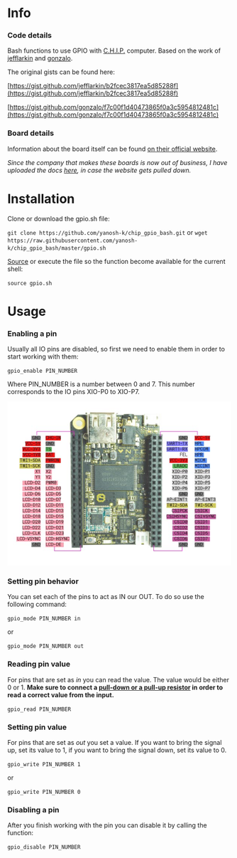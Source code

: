 # Info

### Code details

Bash functions to use GPIO with [C.H.I.P.](http://chip.jfpossibilities.com/docs/chip.html) computer. Based on the work of [jefflarkin](https://gist.github.com/jefflarkin) and [gonzalo](https://gist.github.com/gonzalo).

The original gists can be found here:

[https://gist.github.com/jefflarkin/b2fcec3817ea5d85288f](https://gist.github.com/jefflarkin/b2fcec3817ea5d85288f)

[https://gist.github.com/gonzalo/f7c00f1d40473865f0a3c5954812481c](https://gist.github.com/gonzalo/f7c00f1d40473865f0a3c5954812481c)

### Board details

Information about the board itself can be found [on their official website](http://chip.jfpossibilities.com/docs/chip.html).

*Since the company that makes these boards is now out of business, I have uploaded the docs [here](https://github.com/yanosh-k/chip_docs), in case the website gets pulled down.*


# Installation

Clone or download the gpio.sh file:

`git clone https://github.com/yanosh-k/chip_gpio_bash.git` or `wget https://raw.githubusercontent.com/yanosh-k/chip_gpio_bash/master/gpio.sh`

[Source](https://ss64.com/bash/source.html) or execute the file so the function become available for the current shell:

`source gpio.sh`

# Usage

### Enabling a pin
Usually all IO pins are disabled, so first we need to enable them in order to start working with them:

`gpio_enable PIN_NUMBER`

Where PIN_NUMBER is a number between 0 and 7. This number corresponds to the IO pins XIO-P0 to XIO-P7.

![Chip Pinout](https://raw.githubusercontent.com/yanosh-k/chip_docs/master/chip_files/chip_pinouts.jpg)

### Setting pin behavior
You can set each of the pins to act as IN our OUT. To do so use the following command:

`gpio_mode PIN_NUMBER in`

or

`gpio_mode PIN_NUMBER out`

### Reading pin value
For pins that are set as *in* you can read the value. The value would be either 0 or 1. **Make sure to connect a [pull-down or a pull-up resistor](http://www.resistorguide.com/pull-up-resistor_pull-down-resistor/) in order to read a correct value from the input.**

`gpio_read PIN_NUMBER`

### Setting pin value
For pins that are set as *out* you set a value. If you want to bring the signal up, set its value to 1, if you want to bring the signal down, set its value to 0.

`gpio_write PIN_NUMBER 1`

or

`gpio_write PIN_NUMBER 0`

### Disabling a pin
After you finish working with the pin you can disable it by calling the function:

`gpio_disable PIN_NUMBER`

